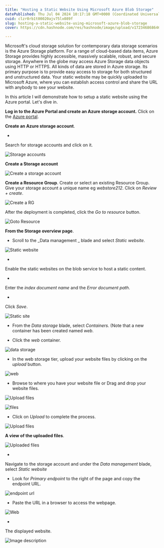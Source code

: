 ```yaml
---
title: "Hosting a Static Website Using Microsoft Azure Blob Storage"
datePublished: Thu Jul 04 2024 10:17:18 GMT+0000 (Coordinated Universal Time)
cuid: clzr0rb1t00020ajv75lx089f
slug: hosting-a-static-website-using-microsoft-azure-blob-storage
cover: https://cdn.hashnode.com/res/hashnode/image/upload/v1723468686467/febdcd38-98ec-485f-804f-f1742406b12e.jpeg

---
```


Microsoft's cloud storage solution for contemporary data storage scenarios is the Azure Storage platform. For a range of cloud-based data items, Azure Storage provides highly accessible, massively scalable, robust, and secure storage. Anywhere in the globe may access Azure Storage data objects using HTTP or HTTPS.
All kinds of data are stored in Azure storage. Its primary purpose is to provide easy access to storage for both structured and unstructured data. Your static website may be quickly uploaded to Microsoft Azure, where you can establish access control and share the URL with anybody to see your website.

In this article I will demonstrate how to setup a static website using the Azure portal. Let's dive in.

**Log in to the Azure Portal and create an Azure storage account.**
Click on the [Azure portal](www.portal.azure.com). 

**Create an Azure storage account**.

- 
Search for storage accounts and click on it.


![Storage accounts](https://cdn.hashnode.com/res/hashnode/image/upload/v1723468666407/85033557-ff9f-412f-bff5-09abcd9d82a1.png)


**Create a Storage account**

![Create a storage account](https://cdn.hashnode.com/res/hashnode/image/upload/v1723468667861/e17257b3-0d8a-4075-b95a-2692015f939e.png)

**Create a Resource Group**.
Create or select an existing Resource Group. 
Give your storage account a unique name eg _webstore212_.
Click on _Review + create_.


![Create a RG](https://cdn.hashnode.com/res/hashnode/image/upload/v1723468669069/7ca67550-eb39-4153-8849-719165493e7a.png)

After the deployment is completed, click the _Go to resource_ button.

![Goto Resource](https://cdn.hashnode.com/res/hashnode/image/upload/v1723468670370/6bf9168e-6a4d-487e-9abf-d6b7b7811b9c.png)

**From the Storage overview page**.

- Scroll to the _Data management _ blade and select _Static website_.


![Static website](https://cdn.hashnode.com/res/hashnode/image/upload/v1723468671741/2a9e97c3-669e-4042-9ec1-919f780a3801.png)

- 
Enable the static websites on the blob service to host a static content.

- 
Enter the _index document name_ and the _Error document path_.

- 
Click _Save_.


![Static site](https://cdn.hashnode.com/res/hashnode/image/upload/v1723468673066/6d046bbe-e8dd-4ed7-b5fa-27e9a5bc5c48.png)

- From the _Data storage_ blade, select _Containers._
(Note that a new container has been created named _web_.

- Click the _web_ container.


![data storage](https://cdn.hashnode.com/res/hashnode/image/upload/v1723468674226/e0924e4b-b969-43f2-bfbd-4770e47cd744.png)

- In the web storage tier, upload your website files by clicking on the _upload_ button.


![web](https://cdn.hashnode.com/res/hashnode/image/upload/v1723468675802/0cb8680c-66a8-49f3-b357-2a7a3c7dd44a.png)

- Browse to where you have your website file or Drag and drop your website files.


![Upload files](https://cdn.hashnode.com/res/hashnode/image/upload/v1723468677276/ef1fcd65-70b5-4571-9a7e-917beb23c172.png)


![files](https://cdn.hashnode.com/res/hashnode/image/upload/v1723468678546/4aae26ce-5b69-4d7b-a403-a39cf24969a8.png)


- Click on _Upload_ to complete the process.


![Upload files](https://cdn.hashnode.com/res/hashnode/image/upload/v1723468679580/6b340d3a-ef22-4552-9306-53fd7dd8c01d.png)

**A view of the uploaded files**.


![Uploaded files](https://cdn.hashnode.com/res/hashnode/image/upload/v1723468680663/a33f647d-6da7-42a2-9b13-cdd58e3226eb.png)

- 
Navigate to the storage account and under the _Data management_ blade, select _Static website_ 

- Look for _Primary endpoint_ to the right of the page and copy the endpoint URL.


![endpoint url](https://cdn.hashnode.com/res/hashnode/image/upload/v1723468682010/5f49b9b1-1b9b-402b-958b-407ba84fcd2d.png)

- Paste the URL in a browser to access the webpage. 


![Web](https://cdn.hashnode.com/res/hashnode/image/upload/v1723468683476/c894e59f-7327-43dd-b2a3-181d49351cf3.png)

- 
The displayed website.


![Image description](https://cdn.hashnode.com/res/hashnode/image/upload/v1723468685107/668c850d-73a2-4882-bef4-cdc1998c1895.png)























 

























